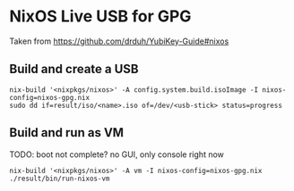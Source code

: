 # NixOS Live USB for GPG

Taken from https://github.com/drduh/YubiKey-Guide#nixos

## Build and create a USB

```
nix-build '<nixpkgs/nixos>' -A config.system.build.isoImage -I nixos-config=nixos-gpg.nix
sudo dd if=result/iso/<name>.iso of=/dev/<usb-stick> status=progress
```

## Build and run as VM

TODO: boot not complete? no GUI, only console right now

```
nix-build '<nixpkgs/nixos>' -A vm -I nixos-config=nixos-gpg.nix
./result/bin/run-nixos-vm
```
